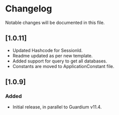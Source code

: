 # Changelog
Notable changes will be documented in this file.

## [1.0.11] 
- Updated Hashcode for SessionId.
- Readme updated as per new template.
- Added support for query to get all databases.
- Constants are moved to ApplicationConstant file. 

## [1.0.9]

### Added
- Initial release, in parallel to Guardium v11.4.



